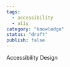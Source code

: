 ```yaml
---
tags:
  - accessibility
  - a11y
category: "knowledge"
status: "draft"
publish: false
---
```


Accessibility Design
